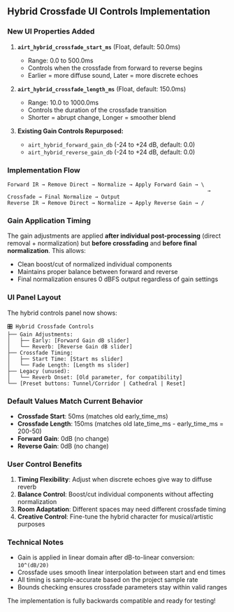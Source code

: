 ## Hybrid Crossfade UI Controls Implementation

### New UI Properties Added

1. **`airt_hybrid_crossfade_start_ms`** (Float, default: 50.0ms)
   - Range: 0.0 to 500.0ms
   - Controls when the crossfade from forward to reverse begins
   - Earlier = more diffuse sound, Later = more discrete echoes

2. **`airt_hybrid_crossfade_length_ms`** (Float, default: 150.0ms)
   - Range: 10.0 to 1000.0ms  
   - Controls the duration of the crossfade transition
   - Shorter = abrupt change, Longer = smoother blend

3. **Existing Gain Controls Repurposed:**
   - `airt_hybrid_forward_gain_db` (-24 to +24 dB, default: 0.0)
   - `airt_hybrid_reverse_gain_db` (-24 to +24 dB, default: 0.0)

### Implementation Flow

```
Forward IR → Remove Direct → Normalize → Apply Forward Gain → \
                                                                → Crossfade → Final Normalize → Output
Reverse IR → Remove Direct → Normalize → Apply Reverse Gain → /
```

### Gain Application Timing

The gain adjustments are applied **after individual post-processing** (direct removal + normalization) but **before crossfading** and **before final normalization**. This allows:

- Clean boost/cut of normalized individual components
- Maintains proper balance between forward and reverse
- Final normalization ensures 0 dBFS output regardless of gain settings

### UI Panel Layout

The hybrid controls panel now shows:

```
🎛️ Hybrid Crossfade Controls
├── Gain Adjustments:
│   ├── Early: [Forward Gain dB slider]
│   └── Reverb: [Reverse Gain dB slider]
├── Crossfade Timing:
│   ├── Start Time: [Start ms slider]  
│   └── Fade Length: [Length ms slider]
├── Legacy (unused):
│   └── Reverb Onset: [Old parameter, for compatibility]
└── [Preset buttons: Tunnel/Corridor | Cathedral | Reset]
```

### Default Values Match Current Behavior

- **Crossfade Start**: 50ms (matches old early_time_ms)
- **Crossfade Length**: 150ms (matches old late_time_ms - early_time_ms = 200-50)
- **Forward Gain**: 0dB (no change)
- **Reverse Gain**: 0dB (no change)

### User Control Benefits

1. **Timing Flexibility**: Adjust when discrete echoes give way to diffuse reverb
2. **Balance Control**: Boost/cut individual components without affecting normalization
3. **Room Adaptation**: Different spaces may need different crossfade timing
4. **Creative Control**: Fine-tune the hybrid character for musical/artistic purposes

### Technical Notes

- Gain is applied in linear domain after dB-to-linear conversion: `10^(dB/20)`
- Crossfade uses smooth linear interpolation between start and end times
- All timing is sample-accurate based on the project sample rate
- Bounds checking ensures crossfade parameters stay within valid ranges

The implementation is fully backwards compatible and ready for testing!